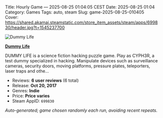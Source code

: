 Title: Hourly Game — 2025-08-25 01:04:05 CEST
Date: 2025-08-25 01:04
Category: Games
Tags: auto, steam
Slug: game-2025-08-25-010405
Cover: https://shared.akamai.steamstatic.com/store_item_assets/steam/apps/699830/header.jpg?t=1545237700

![Dummy Life](https://shared.akamai.steamstatic.com/store_item_assets/steam/apps/699830/header.jpg?t=1545237700)

**[Dummy Life](https://store.steampowered.com/app/699830/)**

DUMMY LIFE is a science fiction hacking puzzle game. Play as CYPH3R, a test dummy specialized in hacking. Manipulate devices such as surveillance cameras, security doors, moving platforms, pressure plates, teleporters, laser traps and othe…

- Reviews: **6 user reviews** (6 total)
- Release: **Oct 20, 2017**
- Genres: **Indie**
- Price: **Price varies**
- Steam AppID: `699830`

*Auto-generated; game chosen randomly each run, avoiding recent repeats.*
